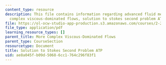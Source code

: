 ```yaml
---
content_type: resource
description: This file contains information regarding advanced fluid mechanics, more
  complex viscous-dominated flows, solution to stokes second problem ATP.
file: https://ol-ocw-studio-app-production.s3.amazonaws.com/courses/2-25-advanced-fluid-mechanics-fall-2013/ae8a045fb09d50686cc1764c296f83f1_MIT2_25F13_SolutionStokes2.pdf
file_type: application/pdf
learning_resource_types: []
parent_title: More Complex Viscous-Dominated Flows
parent_type: CourseSection
resourcetype: Document
title: Solution to Stokes Second Problem ATP
uid: ae8a045f-b09d-5068-6cc1-764c296f83f1
---
```


